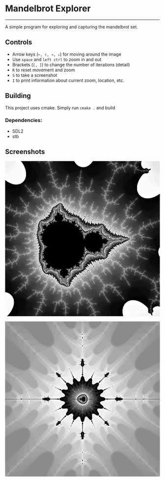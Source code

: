 # Mandelbrot Explorer
---
A simple program for exploring and capturing the mandelbrot set.

## Controls

- Arrow keys (`←, ↑, →, ↓`) for moving around the image
- Use `space` and `left ctrl` to zoom in and out
- Brackets (`[, ]`) to change the number of iterations (detail)
- `R` to reset movement and zoom
- `S` to take a screenshot
- `I` to print information about current zoom, location, etc.

## Building

This project uses cmake. Simply run `cmake .` and build

### Dependencies:  
- SDL2 
- stb

## Screenshots

![screenshot](pictures/example1.png)

![screenshot](pictures/example2.png)